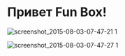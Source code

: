 # Привет Fun Box! 
![screenshot_2015-08-03-07-47-21 1](https://cloud.githubusercontent.com/assets/11345578/9045166/70b02d7c-3a32-11e5-8fd3-fb071f321146.png)

![screenshot_2015-08-03-07-47-27 1](https://cloud.githubusercontent.com/assets/11345578/9045213/c098e162-3a32-11e5-8211-e82a36c4a754.png)
